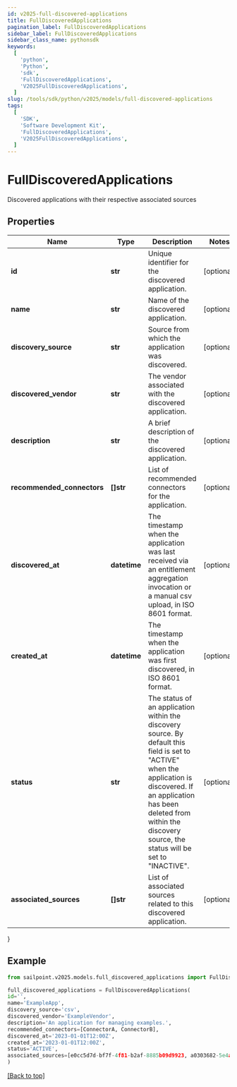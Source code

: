 ```yaml
---
id: v2025-full-discovered-applications
title: FullDiscoveredApplications
pagination_label: FullDiscoveredApplications
sidebar_label: FullDiscoveredApplications
sidebar_class_name: pythonsdk
keywords:
  [
    'python',
    'Python',
    'sdk',
    'FullDiscoveredApplications',
    'V2025FullDiscoveredApplications',
  ]
slug: /tools/sdk/python/v2025/models/full-discovered-applications
tags:
  [
    'SDK',
    'Software Development Kit',
    'FullDiscoveredApplications',
    'V2025FullDiscoveredApplications',
  ]
---
```


# FullDiscoveredApplications

Discovered applications with their respective associated sources

## Properties

| Name | Type | Description | Notes |
| --- | --- | --- | --- |
| **id** | **str** | Unique identifier for the discovered application. | [optional] |
| **name** | **str** | Name of the discovered application. | [optional] |
| **discovery_source** | **str** | Source from which the application was discovered. | [optional] |
| **discovered_vendor** | **str** | The vendor associated with the discovered application. | [optional] |
| **description** | **str** | A brief description of the discovered application. | [optional] |
| **recommended_connectors** | **[]str** | List of recommended connectors for the application. | [optional] |
| **discovered_at** | **datetime** | The timestamp when the application was last received via an entitlement aggregation invocation or a manual csv upload, in ISO 8601 format. | [optional] |
| **created_at** | **datetime** | The timestamp when the application was first discovered, in ISO 8601 format. | [optional] |
| **status** | **str** | The status of an application within the discovery source. By default this field is set to \"ACTIVE\" when the application is discovered. If an application has been deleted from within the discovery source, the status will be set to \"INACTIVE\". | [optional] |
| **associated_sources** | **[]str** | List of associated sources related to this discovered application. | [optional] |

}

## Example

```python
from sailpoint.v2025.models.full_discovered_applications import FullDiscoveredApplications

full_discovered_applications = FullDiscoveredApplications(
id='',
name='ExampleApp',
discovery_source='csv',
discovered_vendor='ExampleVendor',
description='An application for managing examples.',
recommended_connectors=[ConnectorA, ConnectorB],
discovered_at='2023-01-01T12:00Z',
created_at='2023-01-01T12:00Z',
status='ACTIVE',
associated_sources=[e0cc5d7d-bf7f-4f81-b2af-8885b09d9923, a0303682-5e4a-44f7-bdc2-6ce6112549c1]
)

```

[[Back to top]](#)
